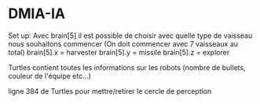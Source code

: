 # DMIA-IA

Set up:
Avec brain[5] il est possible de choisir avec quelle type de vaisseau nous souhaitons commencer (On doit commencer avec 7 vaisseaux au total)
brain[5].x = harvester
brain[5].y = missile
brain[5].z = explorer


Turtles contient toutes les informations sur les robots (nombre de bullets, couleur de l'équipe etc...)

ligne 384 de Turtles pour mettre/retirer le cercle de perception
